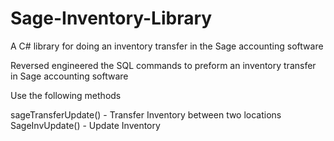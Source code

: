 # Sage-Inventory-Library
A C# library for doing an inventory transfer in the Sage accounting software

Reversed engineered the SQL commands to preform an inventory transfer in Sage accounting software

Use the following methods

sageTransferUpdate() - Transfer Inventory between two locations
SageInvUpdate() - Update Inventory
